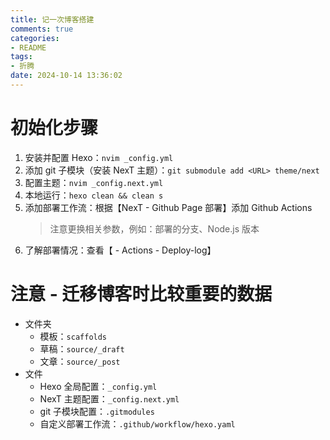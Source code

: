 ```yaml
---
title: 记一次博客搭建
comments: true
categories:
- README
tags:
- 折腾
date: 2024-10-14 13:36:02
---
```


# 初始化步骤 
1. 安装并配置 Hexo：`nvim _config.yml`
2. 添加 git 子模块（安装 NexT 主题）：`git submodule add <URL> theme/next`
3. 配置主题：`nvim _config.next.yml`
3. 本地运行：`hexo clean && clean s`
4. 添加部署工作流：根据【NexT - Github Page 部署】添加 Github Actions
    > 注意更换相关参数，例如：部署的分支、Node.js 版本
5. 了解部署情况：查看【<repo> - Actions - Deploy-log】

# 注意 - 迁移博客时比较重要的数据
- 文件夹
    - 模板：`scaffolds`
    - 草稿：`source/_draft`
    - 文章：`source/_post`
- 文件
    - Hexo 全局配置：`_config.yml`
    - NexT 主题配置：`_config.next.yml`
    - git 子模块配置：`.gitmodules`
    - 自定义部署工作流：`.github/workflow/hexo.yaml`
